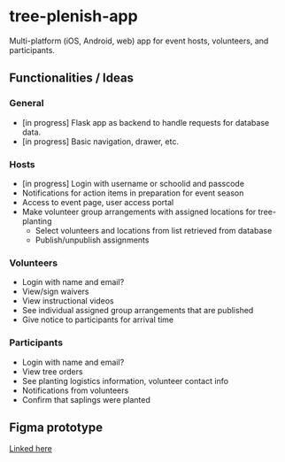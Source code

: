 # tree-plenish-app

Multi-platform (iOS, Android, web) app for event hosts, volunteers, and participants.

## Functionalities / Ideas
### General
- [in progress] Flask app as backend to handle requests for database data.
- [in progress] Basic navigation, drawer, etc.

### Hosts
- [in progress] Login with username or schoolid and passcode
- Notifications for action items in preparation for event season
- Access to event page, user access portal
- Make volunteer group arrangements with assigned locations for tree-planting
    - Select volunteers and locations from list retrieved from database
    - Publish/unpublish assignments

### Volunteers
- Login with name and email?
- View/sign waivers
- View instructional videos
- See individual assigned group arrangements that are published
- Give notice to participants for arrival time

### Participants
- Login with name and email?
- View tree orders
- See planting logistics information, volunteer contact info
- Notifications from volunteers
- Confirm that saplings were planted

## Figma prototype
[Linked here](https://www.figma.com/file/JYA4Wo0YQH1mLFo3qyos95/Tree-Plenish-App)